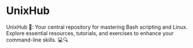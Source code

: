 # UnixHub
UnixHub 🚀: Your central repository for mastering Bash scripting and Linux. Explore essential resources, tutorials, and exercises to enhance your command-line skills. 💻🔍
